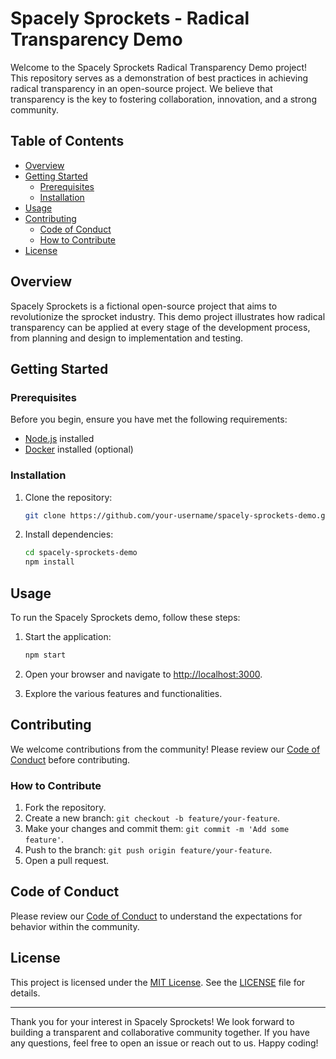 # Spacely Sprockets - Radical Transparency Demo

Welcome to the Spacely Sprockets Radical Transparency Demo project! This repository serves as a demonstration of best practices in achieving radical transparency in an open-source project. We believe that transparency is the key to fostering collaboration, innovation, and a strong community.

## Table of Contents

- [Overview](#overview)
- [Getting Started](#getting-started)
  - [Prerequisites](#prerequisites)
  - [Installation](#installation)
- [Usage](#usage)
- [Contributing](#contributing)
  - [Code of Conduct](#code-of-conduct)
  - [How to Contribute](#how-to-contribute)
- [License](#license)

## Overview

Spacely Sprockets is a fictional open-source project that aims to revolutionize the sprocket industry. This demo project illustrates how radical transparency can be applied at every stage of the development process, from planning and design to implementation and testing.

## Getting Started

### Prerequisites

Before you begin, ensure you have met the following requirements:

- [Node.js](https://nodejs.org/) installed
- [Docker](https://www.docker.com/) installed (optional)

### Installation

1. Clone the repository:

    ```bash
    git clone https://github.com/your-username/spacely-sprockets-demo.git
    ```

2. Install dependencies:

    ```bash
    cd spacely-sprockets-demo
    npm install
    ```

## Usage

To run the Spacely Sprockets demo, follow these steps:

1. Start the application:

    ```bash
    npm start
    ```

2. Open your browser and navigate to [http://localhost:3000](http://localhost:3000).

3. Explore the various features and functionalities.

## Contributing

We welcome contributions from the community! Please review our [Code of Conduct](CODE_OF_CONDUCT.md) before contributing.

### How to Contribute

1. Fork the repository.
2. Create a new branch: `git checkout -b feature/your-feature`.
3. Make your changes and commit them: `git commit -m 'Add some feature'`.
4. Push to the branch: `git push origin feature/your-feature`.
5. Open a pull request.

## Code of Conduct

Please review our [Code of Conduct](CODE_OF_CONDUCT.md) to understand the expectations for behavior within the community.

## License

This project is licensed under the [MIT License](LICENSE). See the [LICENSE](LICENSE) file for details.

---

Thank you for your interest in Spacely Sprockets! We look forward to building a transparent and collaborative community together. If you have any questions, feel free to open an issue or reach out to us. Happy coding!
